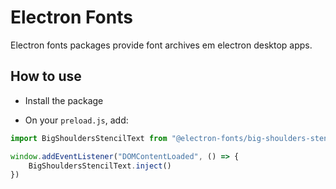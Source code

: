 # Electron Fonts

Electron fonts packages provide font archives em electron desktop apps.

## How to use

* Install the package

* On your `preload.js`, add:

```ts
import BigShouldersStencilText from "@electron-fonts/big-shoulders-stencil-text"

window.addEventListener("DOMContentLoaded", () => {
    BigShouldersStencilText.inject()
})
```